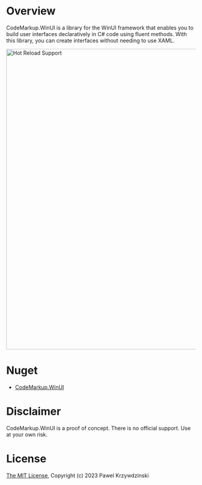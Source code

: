 # Overview

CodeMarkup.WinUI is a library for the WinUI framework that enables you to build user interfaces declaratively in C# code using fluent methods. With this library, you can create interfaces without needing to use XAML.

<img src="https://github.com/idexus/CodeMarkup.WinUI/raw/main/doc/assets/gallery.jpg" alt="Hot Reload Support" width="800" border="0" />

# Nuget

- [CodeMarkup.WinUI](https://www.nuget.org/packages/CodeMarkup.WinUI)

# Disclaimer

CodeMarkup.WinUI is a proof of concept. There is no official support. Use at your own risk.

# License 

[The MIT License](LICENSE), Copyright (c) 2023 Pawel Krzywdzinski
